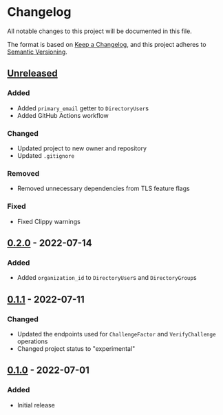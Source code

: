 # Changelog

All notable changes to this project will be documented in this file.

The format is based on [Keep a Changelog](https://keepachangelog.com/en/1.0.0/),
and this project adheres to [Semantic Versioning](https://semver.org/spec/v2.0.0.html).

## [Unreleased]

### Added

- Added `primary_email` getter to `DirectoryUser`s
- Added GitHub Actions workflow

### Changed

- Updated project to new owner and repository
- Updated `.gitignore`

### Removed

- Removed unnecessary dependencies from TLS feature flags

### Fixed

- Fixed Clippy warnings

## [0.2.0] - 2022-07-14

### Added

- Added `organization_id` to `DirectoryUser`s and `DirectoryGroup`s

## [0.1.1] - 2022-07-11

### Changed

- Updated the endpoints used for `ChallengeFactor` and `VerifyChallenge` operations
- Changed project status to "experimental"

## [0.1.0] - 2022-07-01

### Added

- Initial release

[unreleased]: https://github.com/hypervideo/workos-rust/compare/v0.2.0...HEAD
[0.2.0]: https://github.com/hypervideo/workos-rust/compare/v0.1.1...v0.2.0
[0.1.1]: https://github.com/hypervideo/workos-rust/compare/v0.1.0...v0.1.1
[0.1.0]: https://github.com/hypervideo/workos-rust/compare/66a4c78...v0.1.0
